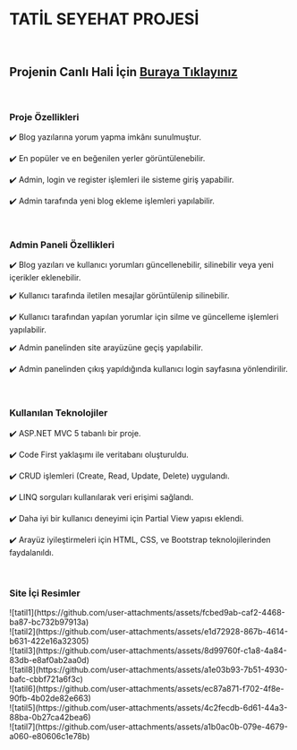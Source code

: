 <h1>TATİL SEYEHAT PROJESİ</h1>
<br>
<h2>Projenin Canlı Hali İçin <a href="http://travelblog.somee.com/">Buraya Tıklayınız</a></h2>
<br/>
<h3>Proje Özellikleri</h3>
<p>✔️ Blog yazılarına yorum yapma imkânı sunulmuştur.</p>
<p>✔️ En popüler ve en beğenilen yerler görüntülenebilir.</p>
<p>✔️ Admin, login ve register işlemleri ile sisteme giriş yapabilir.</p>
<p>✔️ Admin tarafında yeni blog ekleme işlemleri yapılabilir.</p>
<br>
<h3>Admin Paneli Özellikleri</h3>
<p>✔️ Blog yazıları ve kullanıcı yorumları güncellenebilir, silinebilir veya yeni içerikler eklenebilir.</p>
<p>✔️ Kullanıcı tarafında iletilen mesajlar görüntülenip silinebilir. </p>
<p>✔️ Kullanıcı tarafından yapılan yorumlar için silme ve güncelleme işlemleri yapılabilir.</p>
<p>✔️ Admin panelinden site arayüzüne geçiş yapılabilir.</p>
<p>✔️ Admin panelinden çıkış yapıldığında kullanıcı login sayfasına yönlendirilir.</p>
<br />
<h3>Kullanılan Teknolojiler</h3>
<p>✔️ ASP.NET MVC 5 tabanlı bir proje.</p>
<p>✔️ Code First yaklaşımı ile veritabanı oluşturuldu.</p>
<p>✔️ CRUD işlemleri (Create, Read, Update, Delete) uygulandı.</p>
<p>✔️ LINQ sorguları kullanılarak veri erişimi sağlandı.</p>
<p>✔️ Daha iyi bir kullanıcı deneyimi için Partial View yapısı eklendi.</p>
<p>✔️ Arayüz iyileştirmeleri için HTML, CSS, ve Bootstrap teknolojilerinden faydalanıldı.</p>
<br/>

<h3>Site İçi Resimler</h3>
![tatil1](https://github.com/user-attachments/assets/fcbed9ab-caf2-4468-ba87-bc732b97913a)
<br>
![tatil2](https://github.com/user-attachments/assets/e1d72928-867b-4614-b631-422e16a32305)
<br>
![tatil3](https://github.com/user-attachments/assets/8d99760f-c1a8-4a84-83db-e8af0ab2aa0d)
<br>
![tatil8](https://github.com/user-attachments/assets/a1e03b93-7b51-4930-bafc-cbbf721a6f3c)
<br>
![tatil6](https://github.com/user-attachments/assets/ec87a871-f702-4f8e-90fb-4b02de82e663)
<br>
![tatil5](https://github.com/user-attachments/assets/4c2fecdb-6d61-44a3-88ba-0b27ca42bea6)
<br>
![tatil7](https://github.com/user-attachments/assets/a1b0ac0b-079e-4679-a060-e80606c1e78b)


